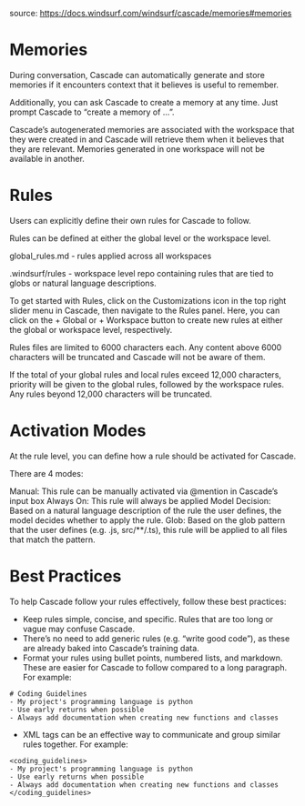 source: https://docs.windsurf.com/windsurf/cascade/memories#memories

# Memories
During conversation, Cascade can automatically generate and store memories if it encounters context that it believes is useful to remember.

Additionally, you can ask Cascade to create a memory at any time. Just prompt Cascade to “create a memory of …”.

Cascade’s autogenerated memories are associated with the workspace that they were created in and Cascade will retrieve them when it believes that they are relevant. Memories generated in one workspace will not be available in another.

# Rules
Users can explicitly define their own rules for Cascade to follow.

Rules can be defined at either the global level or the workspace level.

global_rules.md - rules applied across all workspaces

.windsurf/rules - workspace level repo containing rules that are tied to globs or natural language descriptions.

To get started with Rules, click on the Customizations icon in the top right slider menu in Cascade, then navigate to the Rules panel. Here, you can click on the + Global or + Workspace button to create new rules at either the global or workspace level, respectively.

Rules files are limited to 6000 characters each. Any content above 6000 characters will be truncated and Cascade will not be aware of them.

If the total of your global rules and local rules exceed 12,000 characters, priority will be given to the global rules, followed by the workspace rules. Any rules beyond 12,000 characters will be truncated.

# Activation Modes
At the rule level, you can define how a rule should be activated for Cascade.

There are 4 modes:

Manual: This rule can be manually activated via @mention in Cascade’s input box
Always On: This rule will always be applied
Model Decision: Based on a natural language description of the rule the user defines, the model decides whether to apply the rule.
Glob: Based on the glob pattern that the user defines (e.g. .js, src/**/.ts), this rule will be applied to all files that match the pattern.

# Best Practices
To help Cascade follow your rules effectively, follow these best practices:

- Keep rules simple, concise, and specific. Rules that are too long or vague may confuse Cascade.
- There’s no need to add generic rules (e.g. “write good code”), as these are already baked into Cascade’s training data.
- Format your rules using bullet points, numbered lists, and markdown. These are easier for Cascade to follow compared to a long paragraph. For example:
```
# Coding Guidelines 
- My project's programming language is python
- Use early returns when possible
- Always add documentation when creating new functions and classes
```
- XML tags can be an effective way to communicate and group similar rules together. For example:
```
<coding_guidelines>
- My project's programming language is python
- Use early returns when possible
- Always add documentation when creating new functions and classes
</coding_guidelines>
```
